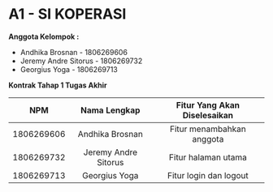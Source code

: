 # A1 - SI KOPERASI

**Anggota Kelompok :**


* Andhika Brosnan - 1806269606
* Jeremy Andre Sitorus - 1806269732
* Georgius Yoga - 1806269713

**Kontrak Tahap 1 Tugas Akhir**


| NPM | Nama Lengkap | Fitur Yang Akan Diselesaikan |
| :---:   | :-: | :-: |
| 1806269606 | Andhika Brosnan | Fitur menambahkan anggota |
| 1806269732 | Jeremy Andre Sitorus | Fitur halaman utama |
| 1806269713 | Georgius Yoga | Fitur login dan logout |
